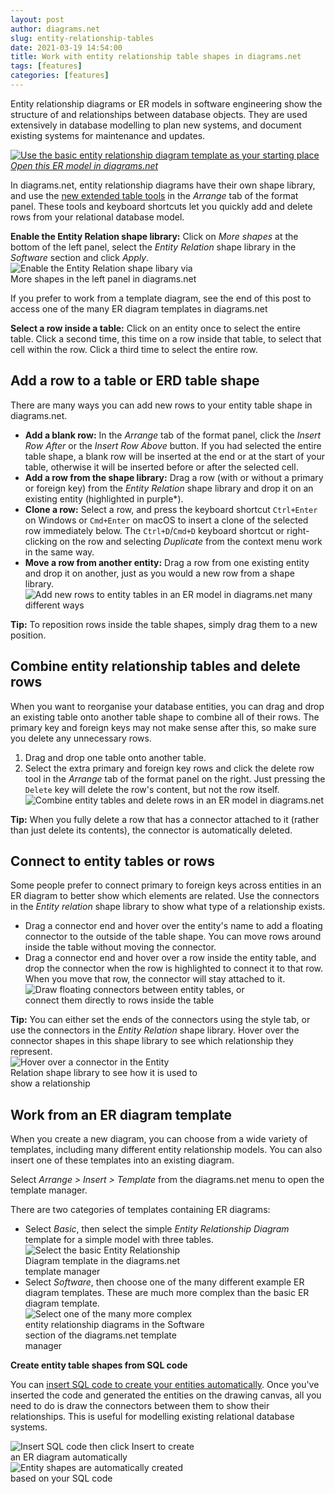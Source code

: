 ```yaml
---
layout: post
author: diagrams.net
slug: entity-relationship-tables
date: 2021-03-19 14:54:00
title: Work with entity relationship table shapes in diagrams.net
tags: [features]
categories: [features]
---
```


Entity relationship diagrams or ER models in software engineering show the structure of and relationships between database objects. They are used extensively in database modelling to plan new systems, and document existing systems for maintenance and updates.

[<img src="/assets/img/blog/entity-relationship-diagram-basic-template.png" style="width=100%;max-width:500px;height:auto;" alt="Use the basic entity relationship diagram template as your starting place">](https://viewer.diagrams.net/?highlight=0000ff&edit=_blank&layers=1&nav=1&title=entity-relationship-diagram-example#R7Vtdk6I4FP01VO0%2B7BYEQX1Uxp6tGmdn1u6pmX3aiiRoapFQIXbr%2FPpNIAER8WtbodSqLptcLvm45%2BSARzVsb7H6yGA8%2F0wRDg1gopVhfzAA6Pb74lUG1lnAMvtuFpkxglSsCDyTn1gnquiSIJyUEjmlISdxOejTKMI%2BL8UgY%2FStnBbQsDxqDGdqRLMIPPswxJW07wTxeRbtORvZf2Aym%2BuRLVOdWUCdrALJHCL6thGyR4btMUp5drRYeTiUxdN1ya57qjmbT4zhiB9zwfdvqDv4MXD%2Fmqxpl%2F%2F9cUBXw99UL68wXKoFq8nyta4ARqIgqimGInw9wSHkhEaj4swQR2ggyy2SRpOfmNEX%2BhlGAvVhwiHjxTkaqfQnIqZnf7B0imqbop3NQQ5cu1YVSuiS%2BXjPAkFHkQayGeZ7Ers5JILLmC4wZ2tx3VsBeg7tfBNwHWRpUV7LM4aKfbO8w3yMr5SItQBT7RTQUf2ojeJq2uguspWqqzZh3urI3urI2e4oq0SlI3GwsfAilLLoBEaBW2fUsYSyGmaUbZaJ0DuXUG65H8t0rkoou0KoLwxhllRoJQQ2loccTlMCpRxQdxRbkkDcIzgkEWaKJD4NQxgnJE3PInMSojFc0yXXHenWMCArjCbZDUXmCvqNRWeJYlggOteklqdhSGaROPYFweSIQ4YTMZcxTLjKCAQ9PRpSlk7fRg7uoU46b0b%2FxRtnemBqu27O4lfMOF7t53GVdhpNp4ymVocNVgJnFytts56AJchPxbdzWDA0smKZnMBwIm70MJqlIJcxlEAgRuMXvTllIJbMxGz0KkqUo7VR%2BygTkDQtXZwzFH9iuZ75u2M4YgKeaFtFW%2FzJdMY9GgmwIElLjwWyb1iiO%2BQ0VuOEONDTYKqY8nhKOacLxYOjUK3fGlWo11oAjoP2Ysg6FWS%2FfjoFWypqEoSpys8JQjjK9rB8zoMF3jug3Fn%2FvObbYGzv3PPx6BxUfPua9Xcr9adSOf8RF3nAGJiZzP%2F55UW%2BfhuPjfxRtU3waCHNcodJDH0SzcbZle4Wfs4l8FsZtfsJXBPP7j0rpXlBpXSbVspeBdmnT9Yp4F5pL54PwOGH4atKY79ScH%2BZiDVn6gh2SGPrsDioi%2B8OVlt0UHtDDyF8byHsNy2E1hGGVPNb7%2FzyW%2Bbu%2Bjelg1bVrsmeERHkWMTVv3sVwjq4WqOEVXPkeU7iRSpbN%2BaPBAF2fX%2BXP4K6%2Fal59L48zR%2BxekdK4uUMEuvhkJy%2FgVtukVh355FYLTNJrKpLkigJfRglp4LYmvviwyq5lGQ27pVYt2%2BWHPHR4XU1smqX5E7yvXsldVi1RQr1YA8pfHcpbNwtATfuloCat99N6aAu765nxYdhsg%2Bx1qhh1TDxlPF%2Fc4YJgrgX7DRMXL%2BHp8H7GCYavlO%2FT2JeDOKHXXL%2B9m25XQLuzi4BLbNLQNUuOfTJ6Z17JXUItuaW%2BPBKLqWXjXsloOqVtHAz%2Fo%2F6t8woAXu%2BVxLBhXxn4M8h%2B8Uxf73nNwmNWSaiWfzgJvuCevGzJXv0Hw%3D%3D)
<br />[_Open this ER model in diagrams.net_](https://viewer.diagrams.net/?highlight=0000ff&edit=_blank&layers=1&nav=1&title=entity-relationship-diagram-example#R7Vtdk6I4FP01VO0%2B7BYEQX1Uxp6tGmdn1u6pmX3aiiRoapFQIXbr%2FPpNIAER8WtbodSqLptcLvm45%2BSARzVsb7H6yGA8%2F0wRDg1gopVhfzAA6Pb74lUG1lnAMvtuFpkxglSsCDyTn1gnquiSIJyUEjmlISdxOejTKMI%2BL8UgY%2FStnBbQsDxqDGdqRLMIPPswxJW07wTxeRbtORvZf2Aym%2BuRLVOdWUCdrALJHCL6thGyR4btMUp5drRYeTiUxdN1ya57qjmbT4zhiB9zwfdvqDv4MXD%2Fmqxpl%2F%2F9cUBXw99UL68wXKoFq8nyta4ARqIgqimGInw9wSHkhEaj4swQR2ggyy2SRpOfmNEX%2BhlGAvVhwiHjxTkaqfQnIqZnf7B0imqbop3NQQ5cu1YVSuiS%2BXjPAkFHkQayGeZ7Ers5JILLmC4wZ2tx3VsBeg7tfBNwHWRpUV7LM4aKfbO8w3yMr5SItQBT7RTQUf2ojeJq2uguspWqqzZh3urI3urI2e4oq0SlI3GwsfAilLLoBEaBW2fUsYSyGmaUbZaJ0DuXUG65H8t0rkoou0KoLwxhllRoJQQ2loccTlMCpRxQdxRbkkDcIzgkEWaKJD4NQxgnJE3PInMSojFc0yXXHenWMCArjCbZDUXmCvqNRWeJYlggOteklqdhSGaROPYFweSIQ4YTMZcxTLjKCAQ9PRpSlk7fRg7uoU46b0b%2FxRtnemBqu27O4lfMOF7t53GVdhpNp4ymVocNVgJnFytts56AJchPxbdzWDA0smKZnMBwIm70MJqlIJcxlEAgRuMXvTllIJbMxGz0KkqUo7VR%2BygTkDQtXZwzFH9iuZ75u2M4YgKeaFtFW%2FzJdMY9GgmwIElLjwWyb1iiO%2BQ0VuOEONDTYKqY8nhKOacLxYOjUK3fGlWo11oAjoP2Ysg6FWS%2FfjoFWypqEoSpys8JQjjK9rB8zoMF3jug3Fn%2FvObbYGzv3PPx6BxUfPua9Xcr9adSOf8RF3nAGJiZzP%2F55UW%2BfhuPjfxRtU3waCHNcodJDH0SzcbZle4Wfs4l8FsZtfsJXBPP7j0rpXlBpXSbVspeBdmnT9Yp4F5pL54PwOGH4atKY79ScH%2BZiDVn6gh2SGPrsDioi%2B8OVlt0UHtDDyF8byHsNy2E1hGGVPNb7%2FzyW%2Bbu%2Bjelg1bVrsmeERHkWMTVv3sVwjq4WqOEVXPkeU7iRSpbN%2BaPBAF2fX%2BXP4K6%2Fal59L48zR%2BxekdK4uUMEuvhkJy%2FgVtukVh355FYLTNJrKpLkigJfRglp4LYmvviwyq5lGQ27pVYt2%2BWHPHR4XU1smqX5E7yvXsldVi1RQr1YA8pfHcpbNwtATfuloCat99N6aAu765nxYdhsg%2Bx1qhh1TDxlPF%2Fc4YJgrgX7DRMXL%2BHp8H7GCYavlO%2FT2JeDOKHXXL%2B9m25XQLuzi4BLbNLQNUuOfTJ6Z17JXUItuaW%2BPBKLqWXjXsloOqVtHAz%2Fo%2F6t8woAXu%2BVxLBhXxn4M8h%2B8Uxf73nNwmNWSaiWfzgJvuCevGzJXv0Hw%3D%3D)

In diagrams.net, entity relationship diagrams have their own shape library, and use the [new extended table tools](/blog/tables.html) in the _Arrange_ tab of the format panel. These tools and keyboard shortcuts let you quickly add and delete rows from your relational database model. 

**Enable the Entity Relation shape library:** Click on _More shapes_ at the bottom of the left panel, select the _Entity Relation_ shape library in the _Software_ section and click _Apply_.
<br /><img src="/assets/img/blog/entity-relation-shape-library-dialog.png" style="width=100%;max-width:300px;height:auto;" alt="Enable the Entity Relation shape libary via More shapes in the left panel in diagrams.net">

If you prefer to work from a template diagram, see the end of this post to access one of the many ER diagram templates in diagrams.net

**Select a row inside a table:** Click on an entity once to select the entire table. Click a second time, this time on a row inside that table, to select that cell within the row. Click a third time to select the entire row.


## Add a row to a table or ERD table shape

There are many ways you can add new rows to your entity table shape in diagrams.net.

* **Add a blank row:** In the _Arrange_ tab of the format panel, click the _Insert Row After_ or the _Insert Row Above_ button. If you had selected the entire table shape, a blank row will be inserted at the end or at the start of your table, otherwise it will be inserted before or after the selected cell.
* **Add a row from the shape library:** Drag a row (with or without a primary or foreign key) from the _Entity Relation_ shape library and drop it on an existing entity (highlighted in purple*). 
* **Clone a row:** Select a row, and press the keyboard shortcut ``Ctrl+Enter`` on Windows or ``Cmd+Enter`` on macOS to insert a clone of the selected row immediately below. The ``Ctrl+D``/``Cmd+D`` keyboard shortcut or right-clicking on the row and selecting _Duplicate_ from the context menu work in the same way.
* **Move a row from another entity:** Drag a row from one existing entity and drop it on another, just as you would a new row from a shape library.
<br /><img src="/assets/img/blog/entity-relationship-diagram-add-rows-many-ways.gif" style="width=100%;max-width:500px;height:auto;" alt="Add new rows to entity tables in an ER model in diagrams.net many different ways">

**Tip:** To reposition rows inside the table shapes, simply drag them to a new position.

## Combine entity relationship tables and delete rows

When you want to reorganise your database entities, you can drag and drop an existing table onto another table shape to combine all of their rows. The primary key and foreign keys may not make sense after this, so make sure you delete any unnecessary rows.

1. Drag and drop one table onto another table. 
2. Select the extra primary and foreign key rows and click the delete row tool in the _Arrange_ tab of the format panel on the right. Just pressing the ``Delete`` key will delete the row's content, but not the row itself. 
<br /><img src="/assets/img/blog/entity-relationship-diagram-combine-entities-delete-rows.gif" style="width=100%;max-width:500px;height:auto;" alt="Combine entity tables and delete rows in an ER model in diagrams.net">

**Tip:** When you fully delete a row that has a connector attached to it (rather than just delete its contents), the connector is automatically deleted.

## Connect to entity tables or rows

Some people prefer to connect primary to foreign keys across entities in an ER diagram to better show which elements are related. Use the connectors in the _Entity relation_ shape library to show what type of a relationship exists.

* Drag a connector end and hover over the entity's name to add a floating connector to the outside of the table shape. You can move rows around inside the table without moving the connector.
* Drag a connector end and hover over a row inside the entity table, and drop the connector when the row is highlighted to connect it to that row. When you move that row, the connector will stay attached to it.
<br /><img src="/assets/img/blog/entity-relationship-connect-to-row.gif" style="width=100%;max-width:400px;height:auto;" alt="Draw floating connectors between entity tables, or connect them directly to rows inside the table">

**Tip:** You can either set the ends of the connectors using the style tab, or use the connectors in the _Entity Relation_ shape library. Hover over the connector shapes in this shape library to see which relationship they represent.
<br /><img src="/assets/img/blog/entity-relation-shape-library-hover.png" style="width=100%;max-width:300px;height:auto;" alt="Hover over a connector in the Entity Relation shape library to see how it is used to show a relationship">

## Work from an ER diagram template

When you create a new diagram, you can choose from a wide variety of templates, including many different entity relationship models. You can also insert one of these templates into an existing diagram. 

Select _Arrange > Insert > Template_ from the diagrams.net menu to open the template manager. 

There are two categories of templates containing ER diagrams:
* Select _Basic_, then select the simple _Entity Relationship Diagram_ template for a simple model with three tables.
<br /><img src="/assets/img/blog/template-library-basic-entity-relationship-diagram-select.png" style="width=100%;max-width:300px;height:auto;" alt="Select the basic Entity Relationship Diagram template in the diagrams.net template manager">
* Select _Software_, then choose one of the many different example ER diagram templates. These are much more complex than the basic ER diagram template.
<br /><img src="/assets/img/blog/template-library-software-diagrams.png" style="width=100%;max-width:300px;height:auto;" alt="Select one of the many more complex entity relationship diagrams in the Software section of the diagrams.net template manager">


**Create entity table shapes from SQL code** 

You can [insert SQL code to create your entities automatically](/blog/insert-sql.html). Once you've inserted the code and generated the entities on the drawing canvas, all you need to do is draw the connectors between them to show their relationships. This is useful for modelling existing relational database systems.

<img src="/assets/img/blog/insert-sql-dialog.png" style="width=100%;max-width:300px;height:auto;" alt="Insert SQL code then click Insert to create an ER diagram automatically">  <img src="/assets/img/blog/inserted-sql-example-erd.png" style="width=100%;max-width:300px;height:auto;" alt="Entity shapes are automatically created based on your SQL code">